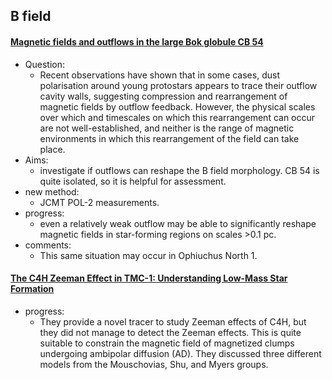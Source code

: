 ## B field

#### [Magnetic fields and outflows in the large Bok globule CB 54](https://arxiv.org/abs/2205.06055)
- Question: 
	- Recent observations have shown that in some cases, dust polarisation around young protostars appears to trace their outflow cavity walls, suggesting compression and rearrangement of magnetic fields by outflow feedback. However, the
physical scales over which and timescales on which this rearrangement can occur are not well-established, and neither is the range of magnetic environments in which this rearrangement of the field can take place.
- Aims: 
	- investigate if outflows can reshape the B field morphology. CB 54 is quite isolated, so it is helpful for assessment.
- new method: 
	- JCMT POL-2 measurements.
- progress: 
	- even a relatively weak outflow may be able to significantly reshape magnetic fields in star-forming regions on scales >0.1 pc.
- comments:
	- This same situation may occur in Ophiuchus North 1.


#### [The C4H Zeeman Effect in TMC-1: Understanding Low-Mass Star Formation](https://ui.adsabs.harvard.edu/abs/2006ApJS..162..388T/abstract)
- progress:
	- They provide a novel tracer to study Zeeman effects of C4H, but they did not manage to detect the Zeeman effects. This is quite suitable to constrain the magnetic field of magnetized clumps undergoing ambipolar diffusion (AD). They discussed three different models from the Mouschovias, Shu, and Myers groups.